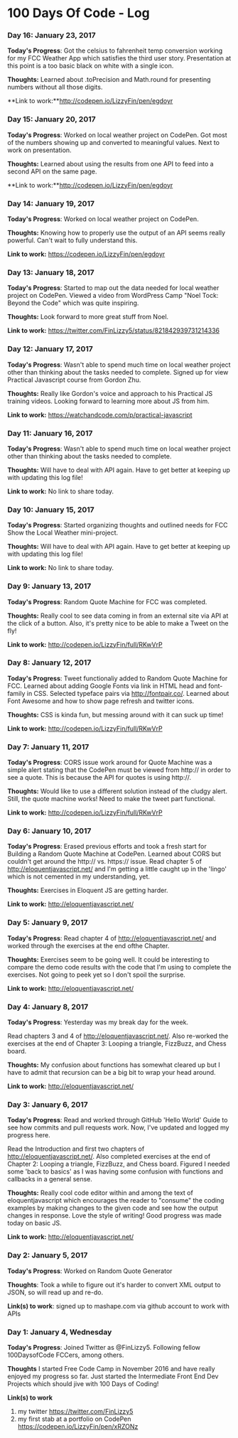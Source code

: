 # 100 Days Of Code - Log

### Day 16: January 23, 2017 

**Today's Progress**: Got the celsius to fahrenheit temp conversion working for my FCC Weather App which satisfies the third user story. Presentation at this point is a too basic black on white with a single icon.

**Thoughts:**  Learned about .toPrecision and Math.round for presenting numbers without all those digits. 

**Link to work:**http://codepen.io/LizzyFin/pen/egdoyr


### Day 15: January 20, 2017 

**Today's Progress**: Worked on local weather project on CodePen. Got most of the numbers showing up and converted to meaningful values. Next to work on presentation.

**Thoughts:**  Learned about using the results from one API to feed into a second API on the same page. 

**Link to work:**http://codepen.io/LizzyFin/pen/egdoyr


### Day 14: January 19, 2017 

**Today's Progress**: Worked on local weather project on CodePen. 

**Thoughts:**  Knowing how to properly use the output of an API seems really powerful. Can't wait to fully understand this.

**Link to work:** https://codepen.io/LizzyFin/pen/egdoyr


### Day 13: January 18, 2017 

**Today's Progress**: Started to map out the data needed for local weather project on CodePen. Viewed a video from WordPress Camp "Noel Tock: Beyond the Code" which was quite inspiring.

**Thoughts:**  Look forward to more great stuff from Noel.

**Link to work:** https://twitter.com/FinLizzy5/status/821842939731214336


### Day 12: January 17, 2017 

**Today's Progress**: Wasn't able to spend much time on local weather project other than thinking about the tasks needed to complete. Signed up for view Practical Javascript course from Gordon Zhu.

**Thoughts:** Really like Gordon's voice and approach to his Practical JS training videos. Looking forward to learning more about JS from him. 

**Link to work:** https://watchandcode.com/p/practical-javascript


### Day 11: January 16, 2017 

**Today's Progress**: Wasn't able to spend much time on local weather project other than thinking about the tasks needed to complete.

**Thoughts:** Will have to deal with API again. Have to get better at keeping up with updating this log file!

**Link to work:** No link to share today.


### Day 10: January 15, 2017 

**Today's Progress**: Started organizing thoughts and outlined needs for FCC Show the Local Weather mini-project.

**Thoughts:** Will have to deal with API again. Have to get better at keeping up with updating this log file!

**Link to work:** No link to share today.


### Day 9: January 13, 2017 

**Today's Progress**: Random Quote Machine for FCC was completed.

**Thoughts:** Really cool to see data coming in from an external site via API at the click of a button. Also, it's pretty nice to be able to make a Tweet on the fly!

**Link to work:** http://codepen.io/LizzyFin/full/RKwVrP


### Day 8: January 12, 2017 

**Today's Progress**: Tweet functionaliy added to Random Quote Machine for FCC. Learned about adding Google Fonts via link in HTML head and font-family in CSS. Selected typeface pairs via http://fontpair.co/. Learned about Font Awesome and how to show page refresh and twitter icons.

**Thoughts:** CSS is kinda fun, but messing around with it can suck up time! 

**Link to work:** http://codepen.io/LizzyFin/full/RKwVrP


### Day 7: January 11, 2017 

**Today's Progress**: CORS issue work around for Quote Machine was a simple alert stating that the CodePen must be viewed from http:// in order to see a quote. This is because the API for quotes is using http://. 

**Thoughts:** Would like to use a different solution instead of the cludgy alert. Still, the quote machine works! Need to make the tweet part functional.

**Link to work:** http://codepen.io/LizzyFin/full/RKwVrP


### Day 6: January 10, 2017 

**Today's Progress**: Erased previous efforts and took a fresh start for Building a Random Quote Machine at CodePen. Learned about CORS but couldn't get around the http:// vs. https:// issue. Read chapter 5 of http://eloquentjavascript.net/ and I'm getting a little caught up in the 'lingo' which is not cemented in my understanding, yet.

**Thoughts:** Exercises in Eloquent JS are getting harder.

**Link to work:** http://eloquentjavascript.net/


### Day 5: January 9, 2017 

**Today's Progress**: Read chapter 4 of http://eloquentjavascript.net/ and worked through the exercises at the end ofthe  Chapter. 

**Thoughts:** Exercises seem to be going well. It could be interesting to compare the demo code results with the code that I'm using to complete the exercises. Not going to peek yet so I don't spoil the surprise.

**Link to work:** http://eloquentjavascript.net/


### Day 4: January 8, 2017 

**Today's Progress**: Yesterday was my break day for the week.

Read chapters 3 and 4 of http://eloquentjavascript.net/. Also re-worked the exercises at the end of Chapter 3: Looping a triangle, FizzBuzz, and Chess board. 

**Thoughts:** My confusion about functions has somewhat cleared up but I have to admit that recursion can be a big bit to wrap your head around.

**Link to work:** http://eloquentjavascript.net/


### Day 3: January 6, 2017 

**Today's Progress**: Read and worked through GitHub 'Hello World' Guide to see how commits and pull requests work. Now, I've updated and logged my progress here.

Read the Introduction and first two chapters of http://eloquentjavascript.net/. Also completed exercises at the end of Chapter 2: Looping a triangle, FizzBuzz, and Chess board. Figured I needed some 'back to basics' as I was having some confusion with functions and callbacks in a general sense.

**Thoughts:** Really cool code editor within and among the text of eloquentjavascript which encourages the reader to "consume" the coding examples by making changes to the given code and see how the output changes in response. Love the style of writing! Good progress was made today on basic JS.

**Link to work:** http://eloquentjavascript.net/


### Day 2: January 5, 2017 

**Today's Progress**: Worked on Random Quote Generator

**Thoughts**: Took a while to figure out it's harder to convert XML output to JSON, so will read up and re-do.

**Link(s) to work**: signed up to mashape.com via github account to work with APIs


### Day 1: January 4, Wednesday

**Today's Progress**: Joined Twitter as @FinLizzy5. Following fellow 100DaysofCode FCCers, among others.

**Thoughts** I started Free Code Camp in November 2016 and have really enjoyed my progress so far. Just started the Intermediate Front End Dev Projects which should jive with 100 Days of Coding!

**Link(s) to work**
1. my twitter https://twitter.com/FinLizzy5
2. my first stab at a portfolio on CodePen https://codepen.io/LizzyFin/pen/xRZONz

